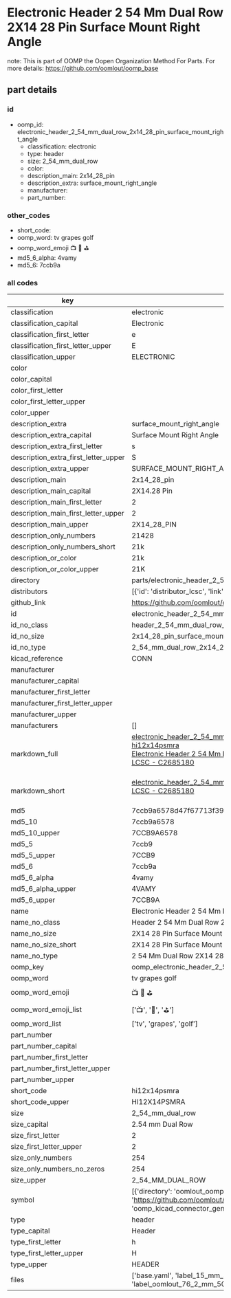 # Electronic Header 2 54 Mm Dual Row 2X14 28 Pin Surface Mount Right Angle  

note: This is part of OOMP the Oopen Organization Method For Parts. For more details: https://github.com/oomlout/oomp_base

##  part details





### id
* oomp_id: electronic_header_2_54_mm_dual_row_2x14_28_pin_surface_mount_right_angle
  * classification: electronic
  * type: header
  * size: 2_54_mm_dual_row
  * color: 
  * description_main: 2x14_28_pin
  * description_extra: surface_mount_right_angle
  * manufacturer: 
  * part_number: 

### other_codes
* short_code: 
* oomp_word: tv grapes golf
* oomp_word_emoji :tv: :grapes: :golf:
* md5_6_alpha: 4vamy
* md5_6: 7ccb9a

### all codes 
| key | value |  
| --- | --- |  
| classification | electronic |  
| classification_capital | Electronic |  
| classification_first_letter | e |  
| classification_first_letter_upper | E |  
| classification_upper | ELECTRONIC |  
| color |  |  
| color_capital |  |  
| color_first_letter |  |  
| color_first_letter_upper |  |  
| color_upper |  |  
| description_extra | surface_mount_right_angle |  
| description_extra_capital | Surface Mount Right Angle |  
| description_extra_first_letter | s |  
| description_extra_first_letter_upper | S |  
| description_extra_upper | SURFACE_MOUNT_RIGHT_ANGLE |  
| description_main | 2x14_28_pin |  
| description_main_capital | 2X14.28 Pin |  
| description_main_first_letter | 2 |  
| description_main_first_letter_upper | 2 |  
| description_main_upper | 2X14_28_PIN |  
| description_only_numbers | 21428 |  
| description_only_numbers_short | 21k |  
| description_or_color | 21k |  
| description_or_color_upper | 21K |  
| directory | parts/electronic_header_2_54_mm_dual_row_2x14_28_pin_surface_mount_right_angle |  
| distributors | [{'id': 'distributor_lcsc', 'link': 'https://lcsc.com/product-detail/C2685180.html', 'name': 'LCSC', 'part_number': 'C2685180'}] |  
| github_link | https://github.com/oomlout/oomlout_oomp_part_src/tree/main/parts/electronic_header_2_54_mm_dual_row_2x14_28_pin_surface_mount_right_angle/working |  
| id | electronic_header_2_54_mm_dual_row_2x14_28_pin_surface_mount_right_angle |  
| id_no_class | header_2_54_mm_dual_row_2x14_28_pin_surface_mount_right_angle |  
| id_no_size | 2x14_28_pin_surface_mount_right_angle |  
| id_no_type | 2_54_mm_dual_row_2x14_28_pin_surface_mount_right_angle |  
| kicad_reference | CONN |  
| manufacturer |  |  
| manufacturer_capital |  |  
| manufacturer_first_letter |  |  
| manufacturer_first_letter_upper |  |  
| manufacturer_upper |  |  
| manufacturers | [] |  
| markdown_full | [electronic_header_2_54_mm_dual_row_2x14_28_pin_surface_mount_right_angle](https://github.com/oomlout/oomlout_oomp_part_src/tree/main/parts/electronic_header_2_54_mm_dual_row_2x14_28_pin_surface_mount_right_angle/working)<br>[hi12x14psmra](https://github.com/oomlout/oomlout_oomp_part_src/tree/main/parts/electronic_header_2_54_mm_dual_row_2x14_28_pin_surface_mount_right_angle/working)<br>[Electronic Header 2 54 Mm Dual Row 2X14 28 Pin Surface Mount Right Angle](https://github.com/oomlout/oomlout_oomp_part_src/tree/main/parts/electronic_header_2_54_mm_dual_row_2x14_28_pin_surface_mount_right_angle/working)<br>[LCSC - C2685180<br>](https://lcsc.com/product-detail/C2685180.html)<br> |  
| markdown_short | [electronic_header_2_54_mm_dual_row_2x14_28_pin_surface_mount_right_angle](https://github.com/oomlout/oomlout_oomp_part_src/tree/main/parts/electronic_header_2_54_mm_dual_row_2x14_28_pin_surface_mount_right_angle/working)<br>[LCSC - C2685180<br>](https://lcsc.com/product-detail/C2685180.html)<br> |  
| md5 | 7ccb9a6578d47f67713f39a70339a6c6 |  
| md5_10 | 7ccb9a6578 |  
| md5_10_upper | 7CCB9A6578 |  
| md5_5 | 7ccb9 |  
| md5_5_upper | 7CCB9 |  
| md5_6 | 7ccb9a |  
| md5_6_alpha | 4vamy |  
| md5_6_alpha_upper | 4VAMY |  
| md5_6_upper | 7CCB9A |  
| name | Electronic Header 2 54 Mm Dual Row 2X14 28 Pin Surface Mount Right Angle |  
| name_no_class | Header 2 54 Mm Dual Row 2X14 28 Pin Surface Mount Right Angle |  
| name_no_size | 2X14 28 Pin Surface Mount Right Angle |  
| name_no_size_short | 2X14 28 Pin Surface Mount Right Angle |  
| name_no_type | 2 54 Mm Dual Row 2X14 28 Pin Surface Mount Right Angle |  
| oomp_key | oomp_electronic_header_2_54_mm_dual_row_2x14_28_pin_surface_mount_right_angle |  
| oomp_word | tv grapes golf |  
| oomp_word_emoji | :tv: :grapes: :golf: |  
| oomp_word_emoji_list | [':tv:', ':grapes:', ':golf:'] |  
| oomp_word_list | ['tv', 'grapes', 'golf'] |  
| part_number |  |  
| part_number_capital |  |  
| part_number_first_letter |  |  
| part_number_first_letter_upper |  |  
| part_number_upper |  |  
| short_code | hi12x14psmra |  
| short_code_upper | HI12X14PSMRA |  
| size | 2_54_mm_dual_row |  
| size_capital | 2.54 mm Dual Row |  
| size_first_letter | 2 |  
| size_first_letter_upper | 2 |  
| size_only_numbers | 254 |  
| size_only_numbers_no_zeros | 254 |  
| size_upper | 2_54_MM_DUAL_ROW |  
| symbol | [{'directory': 'oomlout_oomp_symbol_bot/symbols/kicad_connector_generic_conn_02x14_odd_even//working/working.kicad_sym', 'index': 0, 'link': 'https://github.com/oomlout/oomlout_oomp_symbol_bot/tree/main/symbols/kicad_connector_generic_conn_02x14_odd_even', 'oomp_key': 'oomp_kicad_connector_generic_conn_02x14_odd_even'}] |  
| type | header |  
| type_capital | Header |  
| type_first_letter | h |  
| type_first_letter_upper | H |  
| type_upper | HEADER |  
| files | ['base.yaml', 'label_15_mm_30_mm.pdf', 'label_15_mm_30_mm.svg', 'label_76_2_mm_50_8_mm.pdf', 'label_76_2_mm_50_8_mm.svg', 'label_oomlout_76_2_mm_50_8_mm.pdf', 'label_oomlout_76_2_mm_50_8_mm.svg', 'readme.md', 'working.json', 'working.yaml'] |  
